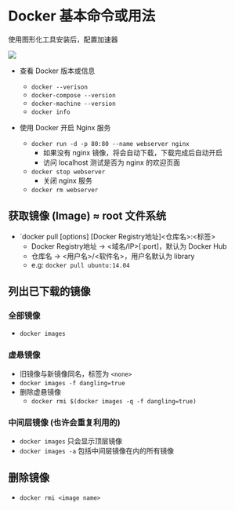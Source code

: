 # Docker 基本命令或用法

使用图形化工具安装后，配置加速器

![](https://ww1.sinaimg.cn/large/006tKfTcgy1fcydp4j0pcj30af0ejt9h.jpg)

- 查看 Docker 版本或信息
	- `docker --verison`
	- `docker-compose --version`
	- `docker-machine --version`
	- `docker info`

- 使用 Docker 开启 Nginx 服务
	- `docker run -d -p 80:80 --name webserver nginx`
		- 如果没有 nginx 镜像，将会自动下载，下载完成后自动开启
		- 访问 localhost 测试是否为 nginx 的欢迎页面
	- `docker stop webserver`
		- 关闭 nginx 服务
	- `docker rm webserver`


## 获取镜像 (Image) ≈ root 文件系统

- `docker pull [options] [Docker Registry地址]<仓库名>:<标签>
	- Docker Registry地址 -> <域名/IP>[:port]，默认为 Docker Hub
	- 仓库名 -> <用户名>/<软件名>，用户名默认为 library
	- e.g: `docker pull ubuntu:14.04`

## 列出已下载的镜像

### 全部镜像

- `docker images`

### 虚悬镜像

- 旧镜像与新镜像同名，标签为 `<none>`
- `docker images -f dangling=true`
- 删除虚悬镜像
	- `docker rmi $(docker images -q -f dangling=true)`

### 中间层镜像 (也许会重复利用的)

- `docker images` 只会显示顶层镜像
- `docker images -a` 包括中间层镜像在内的所有镜像

## 删除镜像

- `docker rmi <image name>`


